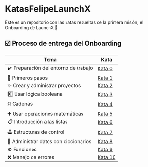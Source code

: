 # KatasFelipeLaunchX
Este es un repositorio con las katas resueltas de la primera misión, el Onboarding de LaunchX 🚀

## ☑️ Proceso de entrega del Onboarding 

|Tema|Kata|
|--------|--------|
|✔️ Preparación del entorno de trabajo|[Kata 0](https://github.com/FelFT/KatasFelipeLaunchX/blob/main/Modulo0Katas.ipynb "Kata 0")|
|👣 Primeros pasos|[Kata 1](https://github.com/FelFT/KatasFelipeLaunchX/blob/main/Modulo1Katas.ipynb "Kata 1")|
|✨ Crear y administrar proyectos|[Kata 2](https://github.com/FelFT/KatasFelipeLaunchX/blob/main/Modulo2Katas.png "Kata 2")|
|0️⃣ Usar lógica booleana|[Kata 3](https://github.com/FelFT/KatasFelipeLaunchX/blob/main/Módulo3Katas.ipynb "Kata 3")|
|⛓️ Cadenas|[Kata 4](https://github.com/FelFT/KatasFelipeLaunchX/blob/main/Módulo4Katas.ipynb "Kata 4")|
|➕ Usar operaciones matemáticas|[Kata 5](https://github.com/FelFT/KatasFelipeLaunchX/blob/main/Módulo5Katas.ipynb "Kata 5")|
|📋 Introducción a las listas|[Kata 6](https://github.com/FelFT/KatasFelipeLaunchX/blob/main/Módulo6Katas.ipynb "Kata 6")|
|🕹️ Estructuras de control|[Kata 7](https://github.com/FelFT/KatasFelipeLaunchX/blob/main/Módulo7Katas.ipynb "Kata 7")|
|📖 Administrar datos con diccionarios|[Kata 8](https://github.com/FelFT/KatasFelipeLaunchX/blob/main/Módulo8Katas.ipynb "Kata 8")|
|⚙️ Funciones|[Kata 9](https://github.com/FelFT/KatasFelipeLaunchX/blob/main/Módulo9Katas.ipynb "Kata 9")|
|❌ Manejo de errores|[Kata 10](https://github.com/FelFT/KatasFelipeLaunchX/blob/main/Modulo10Katas.ipynb "Kata 10")|
